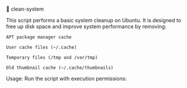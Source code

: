 📁 clean-system

This script performs a basic system cleanup on Ubuntu. It is designed to free up disk space and improve system performance by removing:

    APT package manager cache

    User cache files (~/.cache)

    Temporary files (/tmp and /var/tmp)

    Old thumbnail cache (~/.cache/thumbnails)

Usage:
Run the script with execution permissions:
